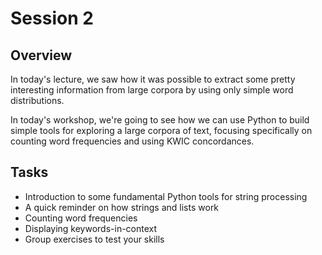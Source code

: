 # Session 2

## Overview

In today's lecture, we saw how it was possible to extract some pretty interesting information from large corpora by using only simple word distributions. 

In today's workshop, we're going to see how we can use Python to build simple tools for exploring a large corpora of text, focusing specifically on counting word frequencies and using KWIC concordances.

## Tasks

- Introduction to some fundamental Python tools for string processing
- A quick reminder on how strings and lists work
- Counting word frequencies
- Displaying keywords-in-context
- Group exercises to test your skills
